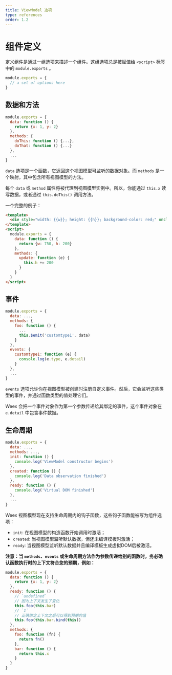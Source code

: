 ```yaml
---
title: ViewModel 选项
type: references
order: 1.2
---
```


# 组件定义

定义组件是通过一组选项来描述一个组件。这组选项总是被赋值给 `<script>` 标签中的 `module.exports` 。

``` javascript
module.exports = {
  // a set of options here
}
```
## 数据和方法

``` javascript
module.exports = {
  data: function () {
    return {x: 1, y: 2}
  },
  methods: {
    doThis: function () {...},
    doThat: function () {...}
  },
  ...
}
```

`data` 选项是一个函数，它返回这个视图模型可监听的数据对象。而 `methods` 是一个映射，其中包含所有视图模型的方法。

每个 `data` 或 `method` 属性将被代理到视图模型实例中。所以，你能通过 `this.x` 读写数据，或者通过 `this.doThis()` 调用方法。

一个完整的例子：

```html
<template>
  <div style="width: {{w}}; height: {{h}}; background-color: red;" onclick="update"></div>
</template>
<script>
  module.exports = {
    data: function () {
      return {w: 750, h: 200}
    },
    methods: {
      update: function (e) {
        this.h += 200
      }
    }
  }
</script>
```
## 事件

``` javascript
module.exports = {
  data: ...,
  methods: {
    foo: function () {
      ...
      this.$emit('customtype1', data)
    }
  },
  events: {
    customtype1: function (e) {
      console.log(e.type, e.detail)
    }
  },
  ...
}
```

`events` 选项允许你在视图模型被创建时注册自定义事件。然后，它会监听这些类型的事件，并通过函数类型的值处理它们。

Weex 会把一个事件对象作为第一个参数传递给其绑定的事件，这个事件对象在 `e.detail` 中包含事件数据。
## 生命周期

``` javascript
module.exports = {
  data: ...,
  methods: ...,
  init: function () {
    console.log('ViewModel constructor begins')
  },
  created: function () {
    console.log('Data observation finished')
  },
  ready: function () {
    console.log('Virtual DOM finished')
  },
  ...
}
```

Weex 视图模型现在支持生命周期内的钩子函数，这些钩子函数能被写为组件选项：
- `init`: 在视图模型的构造函数开始调用时激活；
- `created`: 当视图模型监听默认数据，但还未编译模板时激活；
- `ready`: 当视图模型监听默认数据并且编译模板生成虚拟DOM后被激活。

**注意：当 `methods`、`events` 或生命周期方法作为参数传递给别的函数时，务必确认函数执行时的上下文符合您的预期，例如：**

``` javascript
module.exports = {
  data: function () {
    return {x: 1, y: 2}
  },
  ready: function () {
    // `undefined`
    // 因为上下文发生了变化
    this.foo(this.bar)
    // `1`
    // 正确绑定上下文之后可以得到预期的值
    this.foo(this.bar.bind(this))
  },
  methods: {
    foo: function (fn) {
      return fn()
    },
    bar: function () {
      return this.x
    }
  }
}
```
